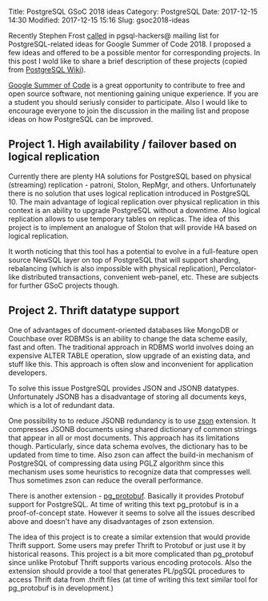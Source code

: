 Title: PostgreSQL GSoC 2018 ideas
Category: PostgreSQL
Date: 2017-12-15 14:30
Modified: 2017-12-15 15:16
Slug: gsoc2018-ideas

Recently Stephen Frost [called][hackers] in pgsql-hackers@ mailing list for
PostgreSQL-related ideas for Google Summer of Code 2018. I&nbsp;proposed a few ideas
and offered to be a possible mentor for corresponding projects. In this post I
wold like to share a brief description of these projects (copied from [PostgreSQL
Wiki][wiki]).

[Google Summer of Code][gsoc] is a great opportunity to contribute to free and open
source software, not mentioning gaining unique experience. If you are a student
you should seriusly consider to participate. Also I would like to encourage
everyone to join the discussion in the mailing list and propose ideas on how
PostgreSQL can be improved.

## Project 1. High availability / failover based on logical replication

Currently there are plenty HA solutions for PostgreSQL based on physical
(streaming) replication - patroni, Stolon, RepMgr, and others. Unfortunately
there is no solution that uses logical replication introduced in PostgreSQL 10.
The main advantage of logical replication over physical replication in this
context is an ability to upgrade PostgreSQL without a downtime. Also logical
replication allows to use temporary tables on replicas. The idea of this project
is to implement an analogue of Stolon that will provide HA based on logical
replication.

It worth noticing that this tool has a potential to evolve in a full-feature
open source NewSQL layer on top of PostgreSQL that will support sharding,
rebalancing (which is also impossible with physical replication),
Percolator-like distributed transactions, convenient web-panel, etc. These are
subjects for further GSoC projects though.

## Project 2. Thrift datatype support

One of advantages of document-oriented databases like MongoDB or Couchbase over
RDBMSs is an ability to change the data scheme easily, fast and often. The
traditional approach in RDBMS world involves doing an expensive ALTER TABLE
operation, slow upgrade of an existing data, and stuff like this. This approach
is often slow and inconvenient for application developers.

To solve this issue PostgreSQL provides JSON and JSONB datatypes. Unfortunately
JSONB has a disadvantage of storing all documents keys, which is a lot of
redundant data.

One possibility to to reduce JSONB redundancy is to use [zson][zson] extension.
It compresses JSONB documents using shared dictionary of common strings that
appear in all or most documents. This approach has its limitations though.
Particularly, since data schema evolves, the dictionary has to be updated from
time to time. Also zson can affect the build-in mechanism of PostgreSQL of
compressing data using PGLZ algorithm since this mechanism uses some heuristics
to recognize data that compresses well. Thus sometimes zson can reduce the
overall performance.

There is another extension - [pg\_protobuf][pgpb]. Basically it provides
Protobuf support for PostgreSQL. At time of writing this text pg\_protobuf is in
a proof-of-concept state. However it seems to solve all the issues described
above and doesn't have any disadvantages of zson extension.

The idea of this project is to create a similar extension that would provide
Thrift support. Some users may prefer Thrift to Protobuf or just use it by
historical reasons. This project is a bit more complicated than pg\_protobuf
since unlike Protobuf Thrift supports various encoding protocols. Also the
extension should provide a tool that generates PL/pgSQL procedures to access
Thrift data from .thrift files (at time of writing this text similar tool for
pg\_protobuf is in development.)

[wiki]: https://wiki.postgresql.org/wiki/GSoC_2018
[hackers]: https://postgr.es/m/20171215031424.GE4628%40tamriel.snowman.net
[zson]: https://afiskon.github.io/zson-v1-1.html
[pgpb]: https://afiskon.github.io/pg-protobuf.html
[gsoc]: https://en.wikipedia.org/wiki/Google_Summer_of_Code
